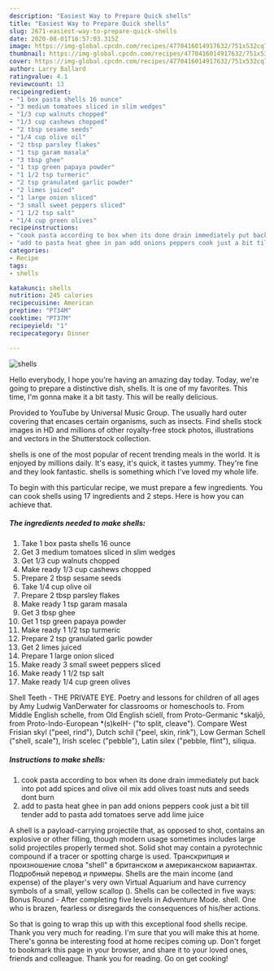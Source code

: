 ```yaml
---
description: "Easiest Way to Prepare Quick shells"
title: "Easiest Way to Prepare Quick shells"
slug: 2671-easiest-way-to-prepare-quick-shells
date: 2020-08-01T16:57:03.315Z
image: https://img-global.cpcdn.com/recipes/4770416014917632/751x532cq70/shells-recipe-main-photo.jpg
thumbnail: https://img-global.cpcdn.com/recipes/4770416014917632/751x532cq70/shells-recipe-main-photo.jpg
cover: https://img-global.cpcdn.com/recipes/4770416014917632/751x532cq70/shells-recipe-main-photo.jpg
author: Larry Ballard
ratingvalue: 4.1
reviewcount: 13
recipeingredient:
- "1 box pasta shells 16 ounce"
- "3 medium tomatoes sliced in slim wedges"
- "1/3 cup walnuts chopped"
- "1/3 cup cashews chopped"
- "2 tbsp sesame seeds"
- "1/4 cup olive oil"
- "2 tbsp parsley flakes"
- "1 tsp garam masala"
- "3 tbsp ghee"
- "1 tsp green papaya powder"
- "1 1/2 tsp turmeric"
- "2 tsp granulated garlic powder"
- "2 limes juiced"
- "1 large onion sliced"
- "3 small sweet peppers sliced"
- "1 1/2 tsp salt"
- "1/4 cup green olives"
recipeinstructions:
- "cook pasta according to box when its done drain immediately put back into pot add spices and olive oil mix add olives toast nuts and seeds dont burn"
- "add to pasta heat ghee in pan add onions peppers cook just a bit till tender add to pasta add tomatoes serve add lime juice"
categories:
- Recipe
tags:
- shells

katakunci: shells 
nutrition: 245 calories
recipecuisine: American
preptime: "PT34M"
cooktime: "PT37M"
recipeyield: "1"
recipecategory: Dinner

---
```



![shells](https://img-global.cpcdn.com/recipes/4770416014917632/751x532cq70/shells-recipe-main-photo.jpg)

Hello everybody, I hope you're having an amazing day today. Today, we're going to prepare a distinctive dish, shells. It is one of my favorites. This time, I'm gonna make it a bit tasty. This will be really delicious.

Provided to YouTube by Universal Music Group. The usually hard outer covering that encases certain organisms, such as insects. Find shells stock images in HD and millions of other royalty-free stock photos, illustrations and vectors in the Shutterstock collection.

shells is one of the most popular of recent trending meals in the world. It is enjoyed by millions daily. It's easy, it's quick, it tastes yummy. They're fine and they look fantastic. shells is something which I've loved my whole life.


To begin with this particular recipe, we must prepare a few ingredients. You can cook shells using 17 ingredients and 2 steps. Here is how you can achieve that.

<!--inarticleads1-->

##### The ingredients needed to make shells:

1. Take 1 box pasta shells 16 ounce
1. Get 3 medium tomatoes sliced in slim wedges
1. Get 1/3 cup walnuts chopped
1. Make ready 1/3 cup cashews chopped
1. Prepare 2 tbsp sesame seeds
1. Take 1/4 cup olive oil
1. Prepare 2 tbsp parsley flakes
1. Make ready 1 tsp garam masala
1. Get 3 tbsp ghee
1. Get 1 tsp green papaya powder
1. Make ready 1 1/2 tsp turmeric
1. Prepare 2 tsp granulated garlic powder
1. Get 2 limes juiced
1. Prepare 1 large onion sliced
1. Make ready 3 small sweet peppers sliced
1. Make ready 1 1/2 tsp salt
1. Make ready 1/4 cup green olives


Shell Teeth - THE PRIVATE EYE. Poetry and lessons for children of all ages by Amy Ludwig VanDerwater for classrooms or homeschools to. From Middle English schelle, from Old English sċiell, from Proto-Germanic *skaljō, from Proto-Indo-European *(s)kelH- (&#34;to split, cleave&#34;). Compare West Frisian skyl (&#34;peel, rind&#34;), Dutch schil (&#34;peel, skin, rink&#34;), Low German Schell (&#34;shell, scale&#34;), Irish scelec (&#34;pebble&#34;), Latin silex (&#34;pebble, flint&#34;), siliqua. 

<!--inarticleads2-->

##### Instructions to make shells:

1. cook pasta according to box when its done drain immediately put back into pot add spices and olive oil mix add olives toast nuts and seeds dont burn
1. add to pasta heat ghee in pan add onions peppers cook just a bit till tender add to pasta add tomatoes serve add lime juice


A shell is a payload-carrying projectile that, as opposed to shot, contains an explosive or other filling, though modern usage sometimes includes large solid projectiles properly termed shot. Solid shot may contain a pyrotechnic compound if a tracer or spotting charge is used. Транскрипция и произношение слова &#34;shell&#34; в британском и американском вариантах. Подробный перевод и примеры. Shells are the main income (and expense) of the player&#39;s very own Virtual Aquarium and have currency symbols of a small, yellow scallop (). Shells can be collected in five ways: Bonus Round - After completing five levels in Adventure Mode. shell. One who is brazen, fearless or disregards the consequences of his/her actions. 

So that is going to wrap this up with this exceptional food shells recipe. Thank you very much for reading. I'm sure that you will make this at home. There's gonna be interesting food at home recipes coming up. Don't forget to bookmark this page in your browser, and share it to your loved ones, friends and colleague. Thank you for reading. Go on get cooking!
